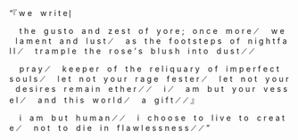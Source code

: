 “『 w e   w r i t e ⎸


   t h e   g u s t o   a n d   z e s t   o f   y o r e ;   o n c e   m o r e ⟋
   w e   l a m e n t   a n d   l u s t ⟋
   a s   t h e   f o o t s t e p s   o f   n i g h t f a l l ⟋
   t r a m p l e   t h e   r o s e ’ s   b l u s h   i n t o   d u s t  ⟋ ⟋


   p r a y ⟋
   k e e p e r   o f   t h e   r e l i q u a r y   o f   i m p e r f e c t   s o u l s ⟋
   l e t   n o t   y o u r   r a g e   f e s t e r ⟋
   l e t   n o t   y o u r   d e s i r e s   r e m a i n   e t h e r ⟋ ⟋
   i ⟋
   a m   b u t   y o u r   v e s s e l ⟋
   a n d   t h i s   w o r l d ⟋
   a   g i f t  ⟋ ⟋ 』
   

   i   a m   b u t   h u m a n  ⟋ ⟋
   i   c h o o s e   t o   l i v e   t o   c r e a t e ⟋
   n o t   t o   d i e   i n   f l a w l e s s n e s s  ⟋ ⟋ ”
